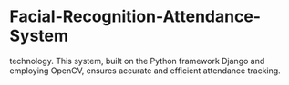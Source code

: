 # Facial-Recognition-Attendance-System
technology. This system, built on the Python framework Django and employing OpenCV, ensures accurate and efficient attendance tracking.

